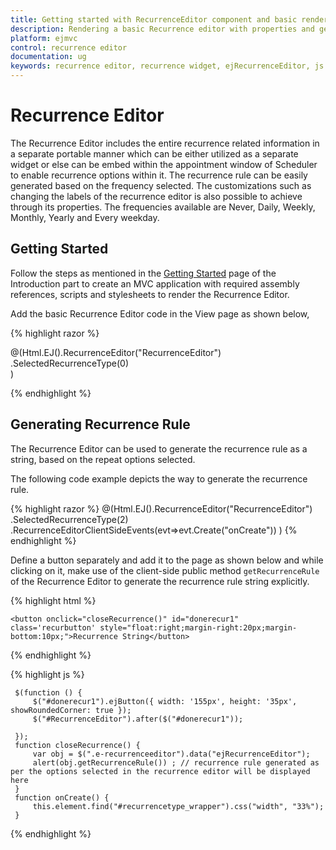 ```yaml
---
title: Getting started with RecurrenceEditor component and basic render.	 	
description: Rendering a basic Recurrence editor with properties and generate the recurrence rule for Recurrence editor.
platform: ejmvc
control: recurrence editor
documentation: ug
keywords: recurrence editor, recurrence widget, ejRecurrenceEditor, js recurrence editor
---
```

# Recurrence Editor

The Recurrence Editor includes the entire recurrence related information in a separate portable manner which can be either utilized as a separate widget or else can be embed within the appointment window of Scheduler to enable recurrence options within it. The recurrence rule can be easily generated based on the frequency selected. The customizations such as changing the labels of the recurrence editor is also possible to achieve through its properties. The frequencies available are Never, Daily, Weekly, Monthly, Yearly and Every weekday.

## Getting Started

Follow the steps as mentioned in the [Getting Started](http://help.syncfusion.com/aspnetmvc/getting-started) page of the Introduction part to create an MVC application with required assembly references, scripts and stylesheets to render the Recurrence Editor.

Add the basic Recurrence Editor code in the View page as shown below,

{% highlight razor %}

  @(Html.EJ().RecurrenceEditor("RecurrenceEditor")
        .SelectedRecurrenceType(0)  
    )

{% endhighlight %}

## Generating Recurrence Rule

The Recurrence Editor can be used to generate the recurrence rule as a string, based on the repeat options selected.

The following code example depicts the way to generate the recurrence rule.

{% highlight razor %}
        @(Html.EJ().RecurrenceEditor("RecurrenceEditor")
        .SelectedRecurrenceType(2)
        .RecurrenceEditorClientSideEvents(evt=>evt.Create("onCreate"))
        )
{% endhighlight %}

Define a button separately and add it to the page as shown below and while clicking on it, make use of the client-side public method `getRecurrenceRule` of the Recurrence Editor to generate the recurrence rule string explicitly.
        
{% highlight html %}

    <button onclick="closeRecurrence()" id="donerecur1" class='recurbutton' style="float:right;margin-right:20px;margin-bottom:10px;">Recurrence String</button>
    
 {% endhighlight %} 
 
 {% highlight js %}
 
     $(function () {         
         $("#donerecur1").ejButton({ width: '155px', height: '35px', showRoundedCorner: true });
         $("#RecurrenceEditor").after($("#donerecur1"));

     });
     function closeRecurrence() {
         var obj = $(".e-recurrenceeditor").data("ejRecurrenceEditor");
         alert(obj.getRecurrenceRule()) ; // recurrence rule generated as per the options selected in the recurrence editor will be displayed here
     }
     function onCreate() {
         this.element.find("#recurrencetype_wrapper").css("width", "33%");
     }
    
 {% endhighlight %} 


